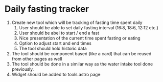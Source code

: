 # Daily fasting tracker

1. Create new tool which will be tracking of fasting time spent daily
    1. User should be able to set daily fasting interval (16:8, 18:6, 12:12 etc.)
    2. User should be abel to start / end a fast
    3. Nice presentation of the current time spent fasting or eating
    4. Option to adjust start and end times
    5. The tool should hold historic data
2. The tool should be component based (like a card) that can be reused from other pages as well
3. The tool should be done in a similar way as the water intake tool done previously.
4. Widget should be added to tools.astro page